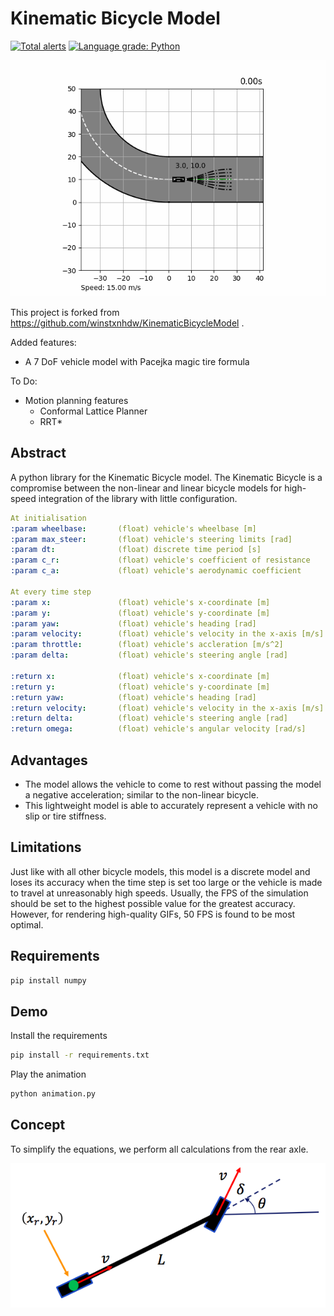 # Kinematic Bicycle Model

[![Total alerts](https://img.shields.io/lgtm/alerts/g/winstxnhdw/KinematicBicycleModel.svg?logo=lgtm&logoWidth=18)](https://lgtm.com/projects/g/winstxnhdw/KinematicBicycleModel/alerts/)
[![Language grade: Python](https://img.shields.io/lgtm/grade/python/g/winstxnhdw/KinematicBicycleModel.svg?logo=lgtm&logoWidth=18)](https://lgtm.com/projects/g/winstxnhdw/KinematicBicycleModel/context:python)

<div align="center">
	<img src="resources/animation.gif" />
</div>


This project is forked from https://github.com/winstxnhdw/KinematicBicycleModel .

Added features:
- A 7 DoF vehicle model with Pacejka magic tire formula

To Do:
- Motion planning features
  - Conformal Lattice Planner
  - RRT*


## Abstract

A python library for the Kinematic Bicycle model. The Kinematic Bicycle is a compromise between the non-linear and linear bicycle models for high-speed integration of the library with little configuration.

```yaml
At initialisation
:param wheelbase:       (float) vehicle's wheelbase [m]
:param max_steer:       (float) vehicle's steering limits [rad]
:param dt:              (float) discrete time period [s]
:param c_r:             (float) vehicle's coefficient of resistance 
:param c_a:             (float) vehicle's aerodynamic coefficient

At every time step  
:param x:               (float) vehicle's x-coordinate [m]
:param y:               (float) vehicle's y-coordinate [m]
:param yaw:             (float) vehicle's heading [rad]
:param velocity:        (float) vehicle's velocity in the x-axis [m/s]
:param throttle:        (float) vehicle's accleration [m/s^2]
:param delta:           (float) vehicle's steering angle [rad]

:return x:              (float) vehicle's x-coordinate [m]
:return y:              (float) vehicle's y-coordinate [m]
:return yaw:            (float) vehicle's heading [rad]
:return velocity:       (float) vehicle's velocity in the x-axis [m/s]
:return delta:          (float) vehicle's steering angle [rad]
:return omega:          (float) vehicle's angular velocity [rad/s]
```

## Advantages

- The model allows the vehicle to come to rest without passing the model a negative acceleration; similar to the non-linear bicycle.
- This lightweight model is able to accurately represent a vehicle with no slip or tire stiffness.

## Limitations

Just like with all other bicycle models, this model is a discrete model and loses its accuracy when the time step is set too large or the vehicle is made to travel at unreasonably high speeds. Usually, the FPS of the simulation should be set to the highest possible value for the greatest accuracy. However, for rendering high-quality GIFs, 50 FPS is found to be most optimal.

## Requirements

```bash
pip install numpy
```

## Demo

Install the requirements

```bash
pip install -r requirements.txt
```

Play the animation

```bash
python animation.py
```

## Concept

To simplify the equations, we perform all calculations from the rear axle.

<div align="center">
	<img src="resources/KinematicBicycleModel.png" />
</div>
